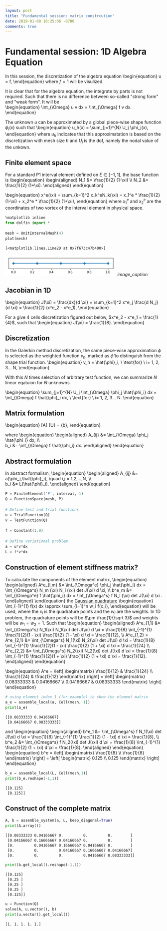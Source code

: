 ```yaml
---
layout: post
title: "Fundamental session: matrix constrcution"
date: 2019-01-08 16:25:06 -0700
comments: true
---
```

# Fundamental session: 1D Algebra Equation

In this session, the discretization of the algebra equation 
\begin{equation}
  u = f,
\end{equation}
where $f=1$ will be visulized.  

It is clear that for the algebra equation, the integrate by parts is not required. Such that there is no difference between so-called "strong form" and "weak form". It will be  
\begin{equation}
  \int_{\Omega} u v dx = \int_{\Omega} f v dx.
\end{equation}

The unknown $u$ can be approximated by a global piece-wise shape function $\phi_i (x)$ such that 
\begin{equation}
  u_h(x) = \sum_{j=1}^{N} U_j \phi_j(x),
\end{equation}
where $u_h$ indicates that this approximatation is based on the discretization with mesh size $h$ and $U_j$ is the dof, namely the nodal value of the unkown.

## Finite element space
For a standard P1 interval element defined on $\xi \in [-1, 1]$, the base function is 
\begin{equation}
  \begin{aligned}
    N_1 &= \frac{1}{2} (1-\xi) \\\\ 
    N_2 &= \frac{1}{2} (1+\xi).
  \end{aligned}
\end{equation}

\begin{equation}
  x^e(\xi) = \sum_{k=1}^2 x_k^eN_k(\xi) = x_1^e * \frac{1}{2} (1-\xi) + x_2^e * \frac{1}{2} (1+\xi),
\end{equation}
where $x_1^e$ and $x_2^e$ are the coordinates of two vortex of the interval element in physical space.


```python
%matplotlib inline
from dolfin import *

mesh = UnitIntervalMesh(4)
plot(mesh)
```




    [<matplotlib.lines.Line2D at 0x7f673c47b400>]




![png](/images/Fundamental_1D_Algebra_Equation_3_1.png)
*image_caption*

## Jacobian in 1D
\begin{equation}
  J(\xi) = \frac{dx}{d \xi} = \sum_{k=1}^2 x^e_j \frac{d N_j}{d \xi} = \frac{1}{2} (x^e_2 - x^e_1),
\end{equation}

For a give 4 cells discretization figured out below, $x^e_2 - x^e_1 = \frac{1}{4}$, such that 
\begin{equation}
  J(\xi) = \frac{1}{8}.
\end{equation}

## Discretization
In the Galerkin method discretization, the same piece-wise approximation $\phi$ is selected as the weighted function $v_h$, marked as $\hat{\phi}$ to distinguish from the shape trial function. 
\begin{equation}
  v_h = \hat{\phi}_i, \ \text{for} \ i= 1, 2, 3... N,
\end{equation}

With this $N$ times selection of arbitrary test function, we can summarize $N$ linear eqatuion for $N$ unknowns.

\begin{equation}
  \sum_{j=1}^{N} U_j \int_{\Omega} \phi_j \hat{\phi_i} dx = \int_{\Omega} f \hat{\phi}_i dx, \ \text{for} \ i= 1, 2, 3... N.
\end{equation}

## Matrix formulation
\begin{equation}
  [A] \{U\} = \{b\},
\end{equation}

where 
\begin{equation}
    \begin{aligned}
        A_{ij} &= \int_{\Omega} \phi_j \hat{\phi_i} dx,  \\\\    
        b_i &= \int_{\Omega} f \hat{\phi_i} dx.
    \end{aligned}
\end{equation}


## Abstract formulation
In abstract formalism,
\begin{equation}
  \begin{aligned}
    A_{ij} &= a(\phi_j,\hat{\phi}_i), \quad i,j = 1,2,...,N, \\\\  
    b_i &= L(\hat{\phi}_i).
  \end{aligned}
\end{equation}




```python
P = FiniteElement('P', interval, 1)
Q = FunctionSpace(mesh, P)

# Define test and trial functions
u = TrialFunction(Q)
v = TestFunction(Q)

f = Constant(1.0)

# Define variational problem
a = u*v*dx  
L = f*v*dx
```

## Construction of element stiffness matrix?
To calculate the components of the element matrix, 
\begin{equation}
  \begin{aligned}
    A^e_{l,m} &= \int_{\Omega^e} \phi_j \hat{\phi_i} dx = \int_{\Omega^s} N_m (\xi) N_l (\xi) det J(\xi) d \xi, \\\\ 
    b^e_m &= \int_{\Omega^e} f \hat{\phi_i} dx = \int_{\Omega^s} f N_l (\xi) det J(\xi) d \xi .
  \end{aligned}
\end{equation}
the [Gaussian quadrature](https://en.wikipedia.org/wiki/Gaussian_quadrature) 
\begin{equation}
  \int_{-1}^{1} f(x) dx \approx \sum_{i=1}^n w_i f(x_i),
\end{equation}
will be used, where the $x_i$ is the quadrature points and the $w_i$ are the weights. In 1D problem, the quadrature points will be $\pm \frac{1}{\sqrt 3}$ and weights will be $w_1 = w_2 = 1$.
Such that 
\begin{equation}
  \begin{aligned}
    A^e_{1,1} &=  \int_{\Omega^s} N_1(\xi) N_1(\xi) det J(\xi) d \xi = \frac{1}{8} \int_{-1}^{1} \frac{1}{2}(1 - \xi) \frac{1}{2} (1 - \xi) d \xi = \frac{1}{12}, \\\\ 
    A^e_{1,2} = A^e_{2,1} &=  \int_{\Omega^s} N_1(\xi) N_2(\xi) det J(\xi) d \xi = \frac{1}{8} \int_{-1}^{1} \frac{1}{2}(1 - \xi) \frac{1}{2} (1 + \xi) d \xi = \frac{1}{24} \\\\ 
    A^e_{2,2} &= \int_{\Omega^s} N_2(\xi) N_2(\xi) det J(\xi) d \xi = \frac{1}{8} \int_{-1}^{1} \frac{1}{2}(1 + \xi) \frac{1}{2} (1 + \xi) d \xi = \frac{1}{12}.
  \end{aligned}
\end{equation}

\begin{equation}
  A^e = 
  \left[
  \begin{matrix}
    \frac{1}{12} & \frac{1}{24} \\\\  
    \frac{1}{24} & \frac{1}{12}
  \end{matrix}
  \right] = 
  \left[
  \begin{matrix}
    0.08333333 & 0.04166667 \\\\ 
    0.04166667 & 0.08333333 
  \end{matrix}
  \right]
\end{equation}


```python
# using element index 1 (for example) to show the element matrix 
a_e = assemble_local(a, Cell(mesh, 1))
print(a_e)
```

    [[0.08333333 0.04166667]
     [0.04166667 0.08333333]]


and 
\begin{equation}
  \begin{aligned}
    b^e_1 &=  \int_{\Omega^s} f N_1(\xi) det J(\xi) d \xi = \frac{1}{8} \int_{-1}^{1} \frac{1}{2} (1 - \xi) d \xi = \frac{1}{8}, \\\\ 
    b^e_2 &=  \int_{\Omega^s} f N_2(\xi) det J(\xi) d \xi = \frac{1}{8} \int_{-1}^{1} \frac{1}{2} (1 + \xi) d \xi = \frac{1}{8}.
  \end{aligned}
\end{equation}
\begin{equation}
  b^e = 
  \left[
  \begin{matrix}
    \frac{1}{8} \\\\ 
    \frac{1}{8}
  \end{matrix}
  \right] = 
  \left[
  \begin{matrix}
    0.125 \\\\ 
    0.125
  \end{matrix}
  \right]
\end{equation}


```python
b_e = assemble_local(L, Cell(mesh,1))
print(b_e.reshape(-1,1))
```

    [[0.125]
     [0.125]]


## Construct of the complete matrix


```python
A, b = assemble_system(a, L, keep_diagonal=True)
print(A.array())
```

    [[0.08333333 0.04166667 0.         0.         0.        ]
     [0.04166667 0.16666667 0.04166667 0.         0.        ]
     [0.         0.04166667 0.16666667 0.04166667 0.        ]
     [0.         0.         0.04166667 0.16666667 0.04166667]
     [0.         0.         0.         0.04166667 0.08333333]]



```python
print(b.get_local().reshape(-1,1))
```

    [[0.125]
     [0.25 ]
     [0.25 ]
     [0.25 ]
     [0.125]]



```python
u = Function(Q)
solve(A, u.vector(), b)
print(u.vector().get_local())
```

    [1. 1. 1. 1. 1.]

